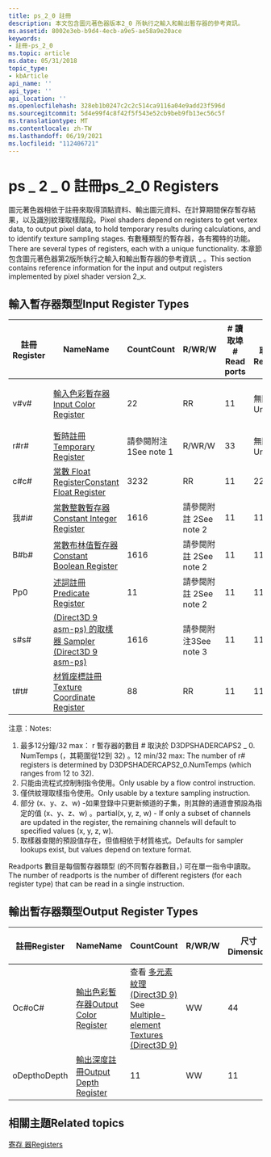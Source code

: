 ```yaml
---
title: ps_2_0 註冊
description: 本文包含圖元著色器版本2_0 所執行之輸入和輸出暫存器的參考資訊。
ms.assetid: 8002e3eb-b9d4-4ecb-a9e5-ae58a9e20ace
keywords:
- 註冊-ps_2_0
ms.topic: article
ms.date: 05/31/2018
topic_type:
- kbArticle
api_name: ''
api_type: ''
api_location: ''
ms.openlocfilehash: 328eb1b0247c2c2c514ca9116a04e9add23f596d
ms.sourcegitcommit: 5d4e99f4c8f42f5f543e52cb9beb9fb13ec56c5f
ms.translationtype: MT
ms.contentlocale: zh-TW
ms.lasthandoff: 06/19/2021
ms.locfileid: "112406721"
---
```

# <a name="ps_2_0-registers"></a><span data-ttu-id="9d0fa-104">ps \_ 2 \_ 0 註冊</span><span class="sxs-lookup"><span data-stu-id="9d0fa-104">ps\_2\_0 Registers</span></span>

<span data-ttu-id="9d0fa-105">圖元著色器相依于註冊來取得頂點資料、輸出圖元資料、在計算期間保存暫存結果，以及識別紋理取樣階段。</span><span class="sxs-lookup"><span data-stu-id="9d0fa-105">Pixel shaders depend on registers to get vertex data, to output pixel data, to hold temporary results during calculations, and to identify texture sampling stages.</span></span> <span data-ttu-id="9d0fa-106">有數種類型的暫存器，各有獨特的功能。</span><span class="sxs-lookup"><span data-stu-id="9d0fa-106">There are several types of registers, each with a unique functionality.</span></span> <span data-ttu-id="9d0fa-107">本章節包含圖元著色器第2版所執行之輸入和輸出暫存器的參考資訊 \_ 。</span><span class="sxs-lookup"><span data-stu-id="9d0fa-107">This section contains reference information for the input and output registers implemented by pixel shader version 2\_x.</span></span>

## <a name="input-register-types"></a><span data-ttu-id="9d0fa-108">輸入暫存器類型</span><span class="sxs-lookup"><span data-stu-id="9d0fa-108">Input Register Types</span></span>



| <span data-ttu-id="9d0fa-109">註冊</span><span class="sxs-lookup"><span data-stu-id="9d0fa-109">Register</span></span> | <span data-ttu-id="9d0fa-110">Name</span><span class="sxs-lookup"><span data-stu-id="9d0fa-110">Name</span></span>                                                                                          | <span data-ttu-id="9d0fa-111">Count</span><span class="sxs-lookup"><span data-stu-id="9d0fa-111">Count</span></span>      | <span data-ttu-id="9d0fa-112">R/W</span><span class="sxs-lookup"><span data-stu-id="9d0fa-112">R/W</span></span>        | <span data-ttu-id="9d0fa-113">\# 讀取埠</span><span class="sxs-lookup"><span data-stu-id="9d0fa-113">\# Read ports</span></span> | <span data-ttu-id="9d0fa-114">\# 讀取/inst</span><span class="sxs-lookup"><span data-stu-id="9d0fa-114">\# Reads/inst</span></span> | <span data-ttu-id="9d0fa-115">尺寸</span><span class="sxs-lookup"><span data-stu-id="9d0fa-115">Dimension</span></span> | <span data-ttu-id="9d0fa-116">RelAddr</span><span class="sxs-lookup"><span data-stu-id="9d0fa-116">RelAddr</span></span> | <span data-ttu-id="9d0fa-117">Defaults</span><span class="sxs-lookup"><span data-stu-id="9d0fa-117">Defaults</span></span>                  | <span data-ttu-id="9d0fa-118">需要 DCL</span><span class="sxs-lookup"><span data-stu-id="9d0fa-118">Requires DCL</span></span> |
|----------|-----------------------------------------------------------------------------------------------|------------|------------|---------------|---------------|-----------|---------|---------------------------|--------------|
| <span data-ttu-id="9d0fa-119">v\#</span><span class="sxs-lookup"><span data-stu-id="9d0fa-119">v\#</span></span>      | [<span data-ttu-id="9d0fa-120">輸入色彩暫存器</span><span class="sxs-lookup"><span data-stu-id="9d0fa-120">Input Color Register</span></span>](dx9-graphics-reference-asm-ps-registers-input-color.md)               | <span data-ttu-id="9d0fa-121">2</span><span class="sxs-lookup"><span data-stu-id="9d0fa-121">2</span></span>          | <span data-ttu-id="9d0fa-122">R</span><span class="sxs-lookup"><span data-stu-id="9d0fa-122">R</span></span>          | <span data-ttu-id="9d0fa-123">1</span><span class="sxs-lookup"><span data-stu-id="9d0fa-123">1</span></span>             | <span data-ttu-id="9d0fa-124">無限制</span><span class="sxs-lookup"><span data-stu-id="9d0fa-124">Unlimited</span></span>     | <span data-ttu-id="9d0fa-125">4</span><span class="sxs-lookup"><span data-stu-id="9d0fa-125">4</span></span>         | <span data-ttu-id="9d0fa-126">N</span><span class="sxs-lookup"><span data-stu-id="9d0fa-126">N</span></span>       | <span data-ttu-id="9d0fa-127">部分 (0001) 。</span><span class="sxs-lookup"><span data-stu-id="9d0fa-127">Partial(0001).</span></span> <span data-ttu-id="9d0fa-128">請參閱附注4</span><span class="sxs-lookup"><span data-stu-id="9d0fa-128">See note 4</span></span> | <span data-ttu-id="9d0fa-129">Y</span><span class="sxs-lookup"><span data-stu-id="9d0fa-129">Y</span></span>            |
| <span data-ttu-id="9d0fa-130">r\#</span><span class="sxs-lookup"><span data-stu-id="9d0fa-130">r\#</span></span>      | [<span data-ttu-id="9d0fa-131">暫時註冊</span><span class="sxs-lookup"><span data-stu-id="9d0fa-131">Temporary Register</span></span>](dx9-graphics-reference-asm-ps-registers-temporary.md)                   | <span data-ttu-id="9d0fa-132">請參閱附注1</span><span class="sxs-lookup"><span data-stu-id="9d0fa-132">See note 1</span></span> | <span data-ttu-id="9d0fa-133">R/W</span><span class="sxs-lookup"><span data-stu-id="9d0fa-133">R/W</span></span>        | <span data-ttu-id="9d0fa-134">3</span><span class="sxs-lookup"><span data-stu-id="9d0fa-134">3</span></span>             | <span data-ttu-id="9d0fa-135">無限制</span><span class="sxs-lookup"><span data-stu-id="9d0fa-135">Unlimited</span></span>     | <span data-ttu-id="9d0fa-136">4</span><span class="sxs-lookup"><span data-stu-id="9d0fa-136">4</span></span>         | <span data-ttu-id="9d0fa-137">N</span><span class="sxs-lookup"><span data-stu-id="9d0fa-137">N</span></span>       | <span data-ttu-id="9d0fa-138">無</span><span class="sxs-lookup"><span data-stu-id="9d0fa-138">None</span></span>                      | <span data-ttu-id="9d0fa-139">N</span><span class="sxs-lookup"><span data-stu-id="9d0fa-139">N</span></span>            |
| <span data-ttu-id="9d0fa-140">c\#</span><span class="sxs-lookup"><span data-stu-id="9d0fa-140">c\#</span></span>      | [<span data-ttu-id="9d0fa-141">常數 Float Register</span><span class="sxs-lookup"><span data-stu-id="9d0fa-141">Constant Float Register</span></span>](dx9-graphics-reference-asm-ps-registers-constant-float.md)         | <span data-ttu-id="9d0fa-142">32</span><span class="sxs-lookup"><span data-stu-id="9d0fa-142">32</span></span>         | <span data-ttu-id="9d0fa-143">R</span><span class="sxs-lookup"><span data-stu-id="9d0fa-143">R</span></span>          | <span data-ttu-id="9d0fa-144">1</span><span class="sxs-lookup"><span data-stu-id="9d0fa-144">1</span></span>             | <span data-ttu-id="9d0fa-145">2</span><span class="sxs-lookup"><span data-stu-id="9d0fa-145">2</span></span>             | <span data-ttu-id="9d0fa-146">4</span><span class="sxs-lookup"><span data-stu-id="9d0fa-146">4</span></span>         | <span data-ttu-id="9d0fa-147">N</span><span class="sxs-lookup"><span data-stu-id="9d0fa-147">N</span></span>       | <span data-ttu-id="9d0fa-148">0000</span><span class="sxs-lookup"><span data-stu-id="9d0fa-148">0000</span></span>                      | <span data-ttu-id="9d0fa-149">N</span><span class="sxs-lookup"><span data-stu-id="9d0fa-149">N</span></span>            |
| <span data-ttu-id="9d0fa-150">我\#</span><span class="sxs-lookup"><span data-stu-id="9d0fa-150">i\#</span></span>      | [<span data-ttu-id="9d0fa-151">常數整數暫存器</span><span class="sxs-lookup"><span data-stu-id="9d0fa-151">Constant Integer Register</span></span>](dx9-graphics-reference-asm-ps-registers-constant-integer.md)     | <span data-ttu-id="9d0fa-152">16</span><span class="sxs-lookup"><span data-stu-id="9d0fa-152">16</span></span>         | <span data-ttu-id="9d0fa-153">請參閱附註 2</span><span class="sxs-lookup"><span data-stu-id="9d0fa-153">See note 2</span></span> | <span data-ttu-id="9d0fa-154">1</span><span class="sxs-lookup"><span data-stu-id="9d0fa-154">1</span></span>             | <span data-ttu-id="9d0fa-155">1</span><span class="sxs-lookup"><span data-stu-id="9d0fa-155">1</span></span>             | <span data-ttu-id="9d0fa-156">4</span><span class="sxs-lookup"><span data-stu-id="9d0fa-156">4</span></span>         | <span data-ttu-id="9d0fa-157">N</span><span class="sxs-lookup"><span data-stu-id="9d0fa-157">N</span></span>       | <span data-ttu-id="9d0fa-158">0000</span><span class="sxs-lookup"><span data-stu-id="9d0fa-158">0000</span></span>                      | <span data-ttu-id="9d0fa-159">N</span><span class="sxs-lookup"><span data-stu-id="9d0fa-159">N</span></span>            |
| <span data-ttu-id="9d0fa-160">B\#</span><span class="sxs-lookup"><span data-stu-id="9d0fa-160">b\#</span></span>      | [<span data-ttu-id="9d0fa-161">常數布林值暫存器</span><span class="sxs-lookup"><span data-stu-id="9d0fa-161">Constant Boolean Register</span></span>](dx9-graphics-reference-asm-ps-registers-constant-boolean.md)     | <span data-ttu-id="9d0fa-162">16</span><span class="sxs-lookup"><span data-stu-id="9d0fa-162">16</span></span>         | <span data-ttu-id="9d0fa-163">請參閱附註 2</span><span class="sxs-lookup"><span data-stu-id="9d0fa-163">See note 2</span></span> | <span data-ttu-id="9d0fa-164">1</span><span class="sxs-lookup"><span data-stu-id="9d0fa-164">1</span></span>             | <span data-ttu-id="9d0fa-165">1</span><span class="sxs-lookup"><span data-stu-id="9d0fa-165">1</span></span>             | <span data-ttu-id="9d0fa-166">1</span><span class="sxs-lookup"><span data-stu-id="9d0fa-166">1</span></span>         | <span data-ttu-id="9d0fa-167">N</span><span class="sxs-lookup"><span data-stu-id="9d0fa-167">N</span></span>       | <span data-ttu-id="9d0fa-168">FALSE</span><span class="sxs-lookup"><span data-stu-id="9d0fa-168">FALSE</span></span>                     | <span data-ttu-id="9d0fa-169">N</span><span class="sxs-lookup"><span data-stu-id="9d0fa-169">N</span></span>            |
| <span data-ttu-id="9d0fa-170">P</span><span class="sxs-lookup"><span data-stu-id="9d0fa-170">p0</span></span>       | [<span data-ttu-id="9d0fa-171">述詞註冊</span><span class="sxs-lookup"><span data-stu-id="9d0fa-171">Predicate Register</span></span>](dx9-graphics-reference-asm-ps-registers-predicate.md)                   | <span data-ttu-id="9d0fa-172">1</span><span class="sxs-lookup"><span data-stu-id="9d0fa-172">1</span></span>          | <span data-ttu-id="9d0fa-173">請參閱附註 2</span><span class="sxs-lookup"><span data-stu-id="9d0fa-173">See note 2</span></span> | <span data-ttu-id="9d0fa-174">1</span><span class="sxs-lookup"><span data-stu-id="9d0fa-174">1</span></span>             | <span data-ttu-id="9d0fa-175">1</span><span class="sxs-lookup"><span data-stu-id="9d0fa-175">1</span></span>             | <span data-ttu-id="9d0fa-176">1</span><span class="sxs-lookup"><span data-stu-id="9d0fa-176">1</span></span>         | <span data-ttu-id="9d0fa-177">N</span><span class="sxs-lookup"><span data-stu-id="9d0fa-177">N</span></span>       | <span data-ttu-id="9d0fa-178">無</span><span class="sxs-lookup"><span data-stu-id="9d0fa-178">None</span></span>                      | <span data-ttu-id="9d0fa-179">Y</span><span class="sxs-lookup"><span data-stu-id="9d0fa-179">Y</span></span>            |
| <span data-ttu-id="9d0fa-180">s\#</span><span class="sxs-lookup"><span data-stu-id="9d0fa-180">s\#</span></span>      | [<span data-ttu-id="9d0fa-181"> (Direct3D 9 asm-ps) 的取樣器 </span><span class="sxs-lookup"><span data-stu-id="9d0fa-181">Sampler (Direct3D 9 asm-ps)</span></span>](dx9-graphics-reference-asm-ps-registers-sampler.md)            | <span data-ttu-id="9d0fa-182">16</span><span class="sxs-lookup"><span data-stu-id="9d0fa-182">16</span></span>         | <span data-ttu-id="9d0fa-183">請參閱附注3</span><span class="sxs-lookup"><span data-stu-id="9d0fa-183">See note 3</span></span> | <span data-ttu-id="9d0fa-184">1</span><span class="sxs-lookup"><span data-stu-id="9d0fa-184">1</span></span>             | <span data-ttu-id="9d0fa-185">1</span><span class="sxs-lookup"><span data-stu-id="9d0fa-185">1</span></span>             | <span data-ttu-id="9d0fa-186">4</span><span class="sxs-lookup"><span data-stu-id="9d0fa-186">4</span></span>         | <span data-ttu-id="9d0fa-187">N</span><span class="sxs-lookup"><span data-stu-id="9d0fa-187">N</span></span>       | <span data-ttu-id="9d0fa-188">請參閱附注5</span><span class="sxs-lookup"><span data-stu-id="9d0fa-188">See note 5</span></span>                | <span data-ttu-id="9d0fa-189">Y</span><span class="sxs-lookup"><span data-stu-id="9d0fa-189">Y</span></span>            |
| <span data-ttu-id="9d0fa-190">t\#</span><span class="sxs-lookup"><span data-stu-id="9d0fa-190">t\#</span></span>      | [<span data-ttu-id="9d0fa-191">材質座標註冊</span><span class="sxs-lookup"><span data-stu-id="9d0fa-191">Texture Coordinate Register</span></span>](dx9-graphics-reference-asm-ps-registers-texture-coordinate.md) | <span data-ttu-id="9d0fa-192">8</span><span class="sxs-lookup"><span data-stu-id="9d0fa-192">8</span></span>          | <span data-ttu-id="9d0fa-193">R</span><span class="sxs-lookup"><span data-stu-id="9d0fa-193">R</span></span>          | <span data-ttu-id="9d0fa-194">1</span><span class="sxs-lookup"><span data-stu-id="9d0fa-194">1</span></span>             | <span data-ttu-id="9d0fa-195">1</span><span class="sxs-lookup"><span data-stu-id="9d0fa-195">1</span></span>             | <span data-ttu-id="9d0fa-196">4</span><span class="sxs-lookup"><span data-stu-id="9d0fa-196">4</span></span>         | <span data-ttu-id="9d0fa-197">N</span><span class="sxs-lookup"><span data-stu-id="9d0fa-197">N</span></span>       | <span data-ttu-id="9d0fa-198">無</span><span class="sxs-lookup"><span data-stu-id="9d0fa-198">None</span></span>                      | <span data-ttu-id="9d0fa-199">Y</span><span class="sxs-lookup"><span data-stu-id="9d0fa-199">Y</span></span>            |



 

<span data-ttu-id="9d0fa-200">注意：</span><span class="sxs-lookup"><span data-stu-id="9d0fa-200">Notes:</span></span>

1.  <span data-ttu-id="9d0fa-201">最多12分鐘/32 max： r 暫存器的數目 \# 取決於 D3DPSHADERCAPS2 \_ 0. NumTemps (，其範圍從12到 32) 。</span><span class="sxs-lookup"><span data-stu-id="9d0fa-201">12 min/32 max: The number of r\# registers is determined by D3DPSHADERCAPS2\_0.NumTemps (which ranges from 12 to 32).</span></span>
2.  <span data-ttu-id="9d0fa-202">只能由流程式控制制指令使用。</span><span class="sxs-lookup"><span data-stu-id="9d0fa-202">Only usable by a flow control instruction.</span></span>
3.  <span data-ttu-id="9d0fa-203">僅供紋理取樣指令使用。</span><span class="sxs-lookup"><span data-stu-id="9d0fa-203">Only usable by a texture sampling instruction.</span></span>
4.  <span data-ttu-id="9d0fa-204">部分 (x、y、z、w) -如果登錄中只更新頻道的子集，則其餘的通道會預設為指定的值 (x、y、z、w) 。</span><span class="sxs-lookup"><span data-stu-id="9d0fa-204">partial(x, y, z, w) - If only a subset of channels are updated in the register, the remaining channels will default to specified values (x, y, z, w).</span></span>
5.  <span data-ttu-id="9d0fa-205">取樣器查閱的預設值存在，但值相依于材質格式。</span><span class="sxs-lookup"><span data-stu-id="9d0fa-205">Defaults for sampler lookups exist, but values depend on texture format.</span></span>

<span data-ttu-id="9d0fa-206">Readports 數目是每個暫存器類型 (的不同暫存器數目，) 可在單一指令中讀取。</span><span class="sxs-lookup"><span data-stu-id="9d0fa-206">The number of readports is the number of different registers (for each register type) that can be read in a single instruction.</span></span>

## <a name="output-register-types"></a><span data-ttu-id="9d0fa-207">輸出暫存器類型</span><span class="sxs-lookup"><span data-stu-id="9d0fa-207">Output Register Types</span></span>



| <span data-ttu-id="9d0fa-208">註冊</span><span class="sxs-lookup"><span data-stu-id="9d0fa-208">Register</span></span> | <span data-ttu-id="9d0fa-209">Name</span><span class="sxs-lookup"><span data-stu-id="9d0fa-209">Name</span></span>                                                                              | <span data-ttu-id="9d0fa-210">Count</span><span class="sxs-lookup"><span data-stu-id="9d0fa-210">Count</span></span>                                                                             | <span data-ttu-id="9d0fa-211">R/W</span><span class="sxs-lookup"><span data-stu-id="9d0fa-211">R/W</span></span> | <span data-ttu-id="9d0fa-212">尺寸</span><span class="sxs-lookup"><span data-stu-id="9d0fa-212">Dimension</span></span> | <span data-ttu-id="9d0fa-213">RelAddr</span><span class="sxs-lookup"><span data-stu-id="9d0fa-213">RelAddr</span></span> | <span data-ttu-id="9d0fa-214">Defaults</span><span class="sxs-lookup"><span data-stu-id="9d0fa-214">Defaults</span></span> | <span data-ttu-id="9d0fa-215">需要 DCL</span><span class="sxs-lookup"><span data-stu-id="9d0fa-215">Requires DCL</span></span> |
|----------|-----------------------------------------------------------------------------------|-----------------------------------------------------------------------------------|-----|-----------|---------|----------|--------------|
| <span data-ttu-id="9d0fa-216">Oc#</span><span class="sxs-lookup"><span data-stu-id="9d0fa-216">oC#</span></span>     | [<span data-ttu-id="9d0fa-217">輸出色彩暫存器</span><span class="sxs-lookup"><span data-stu-id="9d0fa-217">Output Color Register</span></span>](dx9-graphics-reference-asm-ps-registers-output-color.md) | <span data-ttu-id="9d0fa-218">查看 [多元素紋理 (Direct3D 9) ](/windows/desktop/direct3d9/multiple-element-textures)</span><span class="sxs-lookup"><span data-stu-id="9d0fa-218">See [Multiple-element Textures (Direct3D 9)](/windows/desktop/direct3d9/multiple-element-textures)</span></span> | <span data-ttu-id="9d0fa-219">W</span><span class="sxs-lookup"><span data-stu-id="9d0fa-219">W</span></span>   | <span data-ttu-id="9d0fa-220">4</span><span class="sxs-lookup"><span data-stu-id="9d0fa-220">4</span></span>         | <span data-ttu-id="9d0fa-221">N</span><span class="sxs-lookup"><span data-stu-id="9d0fa-221">N</span></span>       | <span data-ttu-id="9d0fa-222">無</span><span class="sxs-lookup"><span data-stu-id="9d0fa-222">None</span></span>     | <span data-ttu-id="9d0fa-223">N</span><span class="sxs-lookup"><span data-stu-id="9d0fa-223">N</span></span>            |
| <span data-ttu-id="9d0fa-224">oDepth</span><span class="sxs-lookup"><span data-stu-id="9d0fa-224">oDepth</span></span>   | [<span data-ttu-id="9d0fa-225">輸出深度註冊</span><span class="sxs-lookup"><span data-stu-id="9d0fa-225">Output Depth Register</span></span>](dx9-graphics-reference-asm-ps-registers-output-depth.md) | <span data-ttu-id="9d0fa-226">1</span><span class="sxs-lookup"><span data-stu-id="9d0fa-226">1</span></span>                                                                                 | <span data-ttu-id="9d0fa-227">W</span><span class="sxs-lookup"><span data-stu-id="9d0fa-227">W</span></span>   | <span data-ttu-id="9d0fa-228">1</span><span class="sxs-lookup"><span data-stu-id="9d0fa-228">1</span></span>         | <span data-ttu-id="9d0fa-229">N</span><span class="sxs-lookup"><span data-stu-id="9d0fa-229">N</span></span>       | <span data-ttu-id="9d0fa-230">無</span><span class="sxs-lookup"><span data-stu-id="9d0fa-230">None</span></span>     | <span data-ttu-id="9d0fa-231">N</span><span class="sxs-lookup"><span data-stu-id="9d0fa-231">N</span></span>            |



 

## <a name="related-topics"></a><span data-ttu-id="9d0fa-232">相關主題</span><span class="sxs-lookup"><span data-stu-id="9d0fa-232">Related topics</span></span>

<dl> <dt>

[<span data-ttu-id="9d0fa-233">寄存 器</span><span class="sxs-lookup"><span data-stu-id="9d0fa-233">Registers</span></span>](dx9-graphics-reference-asm-ps-registers.md)
</dt> </dl>

 

 